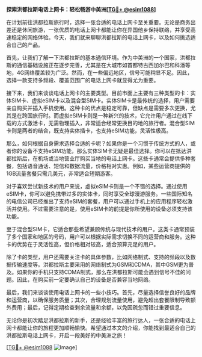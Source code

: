 **探索洪都拉斯电话上网卡：轻松畅游中美洲[[TG💪+ @esim1088](https://t.me/s/esim1088)]**

在计划前往洪都拉斯旅行时，选择一张合适的电话上网卡至关重要。无论是商务出差还是休闲旅游，一张优质的电话上网卡都能让你在异国他乡保持联络，并享受高速稳定的网络体验。今天，我们就来聊聊洪都拉斯的电话上网卡，以及如何挑选适合自己的产品。

首先，让我们了解一下洪都拉斯的基本通信环境。作为中美洲的一个国家，洪都拉斯的通信基础设施正在逐步完善，尤其是在大城市如首都特古西加尔巴和科潘等地，4G网络覆盖较为广泛。然而，在一些偏远地区，信号可能稍显不足。因此，选择一款支持多频段、覆盖范围广的电话上网卡就显得尤为重要。

接下来，我们来谈谈电话上网卡的主要类型。目前市面上主要有三种类型的卡：实体SIM卡、虚拟eSIM卡以及混合型SIM卡。实体SIM卡是最传统的选择，用户需要亲自购买并插入手机使用。这种卡的优点是稳定可靠，但缺点是需要多次更换，尤其是在跨国旅行时。而虚拟eSIM卡则是一种新兴的技术，它允许用户通过在线下载的方式激活卡，无需物理插入，非常适合经常更换目的地的旅行者。混合型SIM卡则是两者的结合，既支持实体插卡，也支持eSIM功能，灵活性极高。

那么，如何根据自身需求选择合适的卡呢？如果你是一个习惯于传统方式的人，或者你的设备不支持eSIM功能，那么实体SIM卡无疑是最佳选择。你可以在抵达洪都拉斯后，在机场或当地营业厅购买当地的电话上网卡。这些卡通常会提供多种套餐，包括语音通话、短信和数据流量，价格相对实惠。例如，某些运营商提供的1GB流量套餐只需几美元，非常适合短期游客。

对于喜欢尝试新技术的用户来说，虚拟eSIM卡则是一个不错的选择。通过使用eSIM卡，你可以避免携带过多的实体卡，同时享受全球漫游服务。一些国际知名的电信公司已经推出了支持eSIM的套餐，用户可以通过手机上的应用程序轻松激活并使用。不过需要注意的是，使用eSIM卡的前提是你所使用的设备必须支持该功能。

至于混合型SIM卡，它适合那些希望兼顾传统与现代技术的用户。这类卡通常预装了多个国家和地区的号码，用户可以根据实际需求切换不同的运营商和服务。这种卡的优势在于灵活性高，但价格相对较高，适合预算充足的用户。

除了卡的类型，用户还需要关注卡的具体参数，比如网络制式、支持的频段以及数据传输速度等。洪都拉斯主要采用的网络制式为GSM和CDMA，其中GSM更为普及。如果你的手机只支持CDMA制式，那么在洪都拉斯可能会遇到信号不佳的问题。因此，在购买前一定要确认自己的设备是否兼容当地网络。

最后，我们来谈谈使用电话上网卡的一些小技巧。首先，尽量选择信誉良好的品牌和运营商，以确保服务质量；其次，合理规划流量使用，避免超出套餐限制导致额外费用；最后，记得定期检查剩余流量和余额，以免因疏忽而错过重要信息。

无论你是初次踏足洪都拉斯的新手，还是经验丰富的旅行达人，一张合适的电话上网卡都能让你的旅程更加顺畅愉快。希望通过本文的介绍，你能找到最适合自己的洪都拉斯电话上网卡，开启一段美好的中美洲之旅！

[[TG💪+ @esim1088](https://t.me/s/esim1088) ![Image](https://i.postimg.cc/4NQfJmqS/Snipaste-2025-05-13-00-14-12.png)]